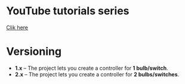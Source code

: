 # YouTube tutorials series
<a href="https://www.youtube.com/@CYBERKINGa/playlists">Clik here</a>

# Versioning
- **1.x** – The project lets you create a controller for **1 bulb/switch**.  
- **2.x** – The project lets you create a controller for **2 bulbs/switches**.
